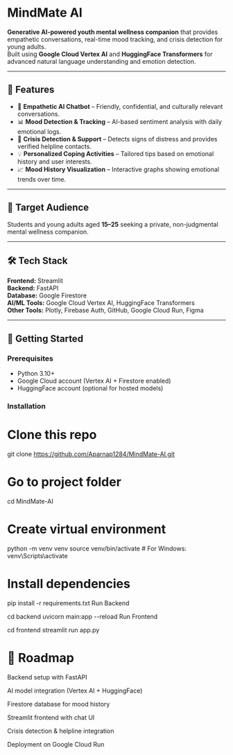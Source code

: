 # MindMate AI

**Generative AI-powered youth mental wellness companion** that provides empathetic conversations, real-time mood tracking, and crisis detection for young adults.  
Built using **Google Cloud Vertex AI** and **HuggingFace Transformers** for advanced natural language understanding and emotion detection.

---

## 🌟 Features
- 🤖 **Empathetic AI Chatbot** – Friendly, confidential, and culturally relevant conversations.
- 📊 **Mood Detection & Tracking** – AI-based sentiment analysis with daily emotional logs.
- 🚨 **Crisis Detection & Support** – Detects signs of distress and provides verified helpline contacts.
- 💡 **Personalized Coping Activities** – Tailored tips based on emotional history and user interests.
- 📈 **Mood History Visualization** – Interactive graphs showing emotional trends over time.

---

## 🎯 Target Audience
Students and young adults aged **15–25** seeking a private, non-judgmental mental wellness companion.

---

## 🛠 Tech Stack
**Frontend:** Streamlit  
**Backend:** FastAPI  
**Database:** Google Firestore  
**AI/ML Tools:** Google Cloud Vertex AI, HuggingFace Transformers  
**Other Tools:** Plotly, Firebase Auth, GitHub, Google Cloud Run, Figma

---

## 🚀 Getting Started

### Prerequisites
- Python 3.10+
- Google Cloud account (Vertex AI + Firestore enabled)
- HuggingFace account (optional for hosted models)

### Installation

# Clone this repo
git clone https://github.com/Aparnap1284/MindMate-AI.git

# Go to project folder
cd MindMate-AI

# Create virtual environment
python -m venv venv
source venv/bin/activate  # For Windows: venv\Scripts\activate

# Install dependencies
pip install -r requirements.txt
Run Backend

cd backend
uvicorn main:app --reload
Run Frontend

cd frontend
streamlit run app.py

# 📌 Roadmap

 Backend setup with FastAPI

 AI model integration (Vertex AI + HuggingFace)

 Firestore database for mood history

 Streamlit frontend with chat UI

 Crisis detection & helpline integration

 Deployment on Google Cloud Run


